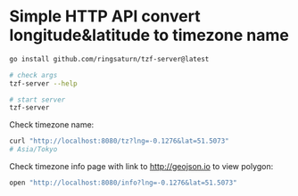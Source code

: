 # Simple HTTP API convert longitude&latitude to timezone name

```bash
go install github.com/ringsaturn/tzf-server@latest

# check args
tzf-server --help

# start server
tzf-server
```

Check timezone name:

```bash
curl "http://localhost:8080/tz?lng=-0.1276&lat=51.5073"
# Asia/Tokyo
```

Check timezone info page with link to <http://geojson.io> to view polygon:

```bash
open "http://localhost:8080/info?lng=-0.1276&lat=51.5073"
```
